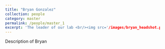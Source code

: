 ```yaml
---
title: "Bryan Gonzalez"
collection: people
category: master
permalink: /people/master_1
excerpt: 'The leader of our lab <br/><img src='/images/bryan_headshot.png'>'
---
```


Description of Bryan